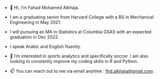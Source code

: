 - 👋 Hi, I’m Fahad Mohamed Alkhaja.

- I am a graduating senior from Harvard College with a BS in Mechanical Engineering in May 2021.
- I will pursuing an MA in Statistics at Columbia GSAS with an expected graduation in Dec 2022.

- I speak Arabic and English fluently.


- 👀 I’m interested in sports analytics and specifically soccer. I am also looking to constantly improve my coding skills in R and Python.



- 📫 You can reach out to me via email anytime : fhd.alkhaja@gmail.com .

